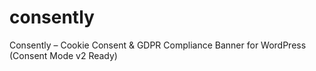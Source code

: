 # consently
Consently – Cookie Consent &amp; GDPR Compliance Banner for WordPress (Consent Mode v2 Ready)
